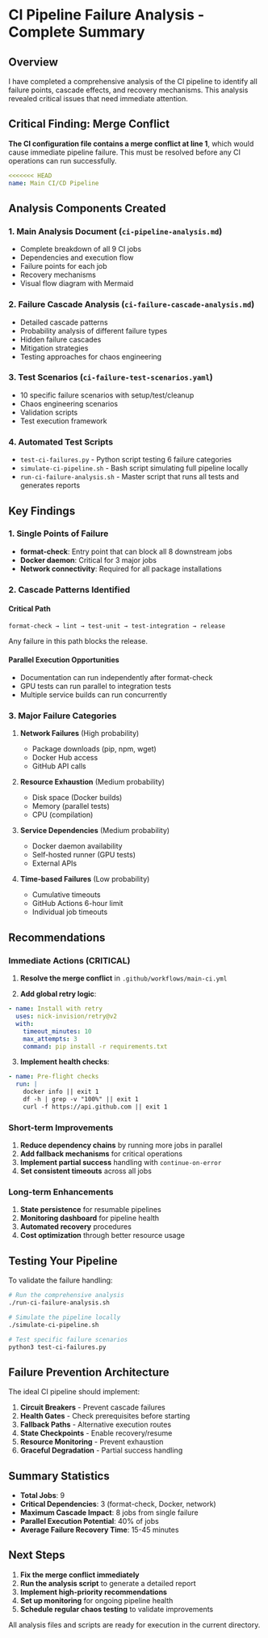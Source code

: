 # CI Pipeline Failure Analysis - Complete Summary

## Overview

I have completed a comprehensive analysis of the CI pipeline to identify all failure points, cascade effects, and recovery mechanisms. This analysis revealed critical issues that need immediate attention.

## Critical Finding: Merge Conflict

**The CI configuration file contains a merge conflict at line 1**, which would cause immediate pipeline failure. This must be resolved before any CI operations can run successfully.

```yaml
<<<<<<< HEAD
name: Main CI/CD Pipeline
```

## Analysis Components Created

### 1. Main Analysis Document (`ci-pipeline-analysis.md`)
- Complete breakdown of all 9 CI jobs
- Dependencies and execution flow
- Failure points for each job
- Recovery mechanisms
- Visual flow diagram with Mermaid

### 2. Failure Cascade Analysis (`ci-failure-cascade-analysis.md`)
- Detailed cascade patterns
- Probability analysis of different failure types
- Hidden failure cascades
- Mitigation strategies
- Testing approaches for chaos engineering

### 3. Test Scenarios (`ci-failure-test-scenarios.yaml`)
- 10 specific failure scenarios with setup/test/cleanup
- Chaos engineering scenarios
- Validation scripts
- Test execution framework

### 4. Automated Test Scripts
- `test-ci-failures.py` - Python script testing 6 failure categories
- `simulate-ci-pipeline.sh` - Bash script simulating full pipeline locally
- `run-ci-failure-analysis.sh` - Master script that runs all tests and generates reports

## Key Findings

### 1. Single Points of Failure
- **format-check**: Entry point that can block all 8 downstream jobs
- **Docker daemon**: Critical for 3 major jobs
- **Network connectivity**: Required for all package installations

### 2. Cascade Patterns Identified

#### Critical Path
```
format-check → lint → test-unit → test-integration → release
```
Any failure in this path blocks the release.

#### Parallel Execution Opportunities
- Documentation can run independently after format-check
- GPU tests can run parallel to integration tests
- Multiple service builds can run concurrently

### 3. Major Failure Categories

1. **Network Failures** (High probability)
   - Package downloads (pip, npm, wget)
   - Docker Hub access
   - GitHub API calls

2. **Resource Exhaustion** (Medium probability)
   - Disk space (Docker builds)
   - Memory (parallel tests)
   - CPU (compilation)

3. **Service Dependencies** (Medium probability)
   - Docker daemon availability
   - Self-hosted runner (GPU tests)
   - External APIs

4. **Time-based Failures** (Low probability)
   - Cumulative timeouts
   - GitHub Actions 6-hour limit
   - Individual job timeouts

## Recommendations

### Immediate Actions (CRITICAL)

1. **Resolve the merge conflict** in `.github/workflows/main-ci.yml`

2. **Add global retry logic**:
```yaml
- name: Install with retry
  uses: nick-invision/retry@v2
  with:
    timeout_minutes: 10
    max_attempts: 3
    command: pip install -r requirements.txt
```

3. **Implement health checks**:
```yaml
- name: Pre-flight checks
  run: |
    docker info || exit 1
    df -h | grep -v "100%" || exit 1
    curl -f https://api.github.com || exit 1
```

### Short-term Improvements

1. **Reduce dependency chains** by running more jobs in parallel
2. **Add fallback mechanisms** for critical operations
3. **Implement partial success** handling with `continue-on-error`
4. **Set consistent timeouts** across all jobs

### Long-term Enhancements

1. **State persistence** for resumable pipelines
2. **Monitoring dashboard** for pipeline health
3. **Automated recovery** procedures
4. **Cost optimization** through better resource usage

## Testing Your Pipeline

To validate the failure handling:

```bash
# Run the comprehensive analysis
./run-ci-failure-analysis.sh

# Simulate the pipeline locally
./simulate-ci-pipeline.sh

# Test specific failure scenarios
python3 test-ci-failures.py
```

## Failure Prevention Architecture

The ideal CI pipeline should implement:

1. **Circuit Breakers** - Prevent cascade failures
2. **Health Gates** - Check prerequisites before starting
3. **Fallback Paths** - Alternative execution routes
4. **State Checkpoints** - Enable recovery/resume
5. **Resource Monitoring** - Prevent exhaustion
6. **Graceful Degradation** - Partial success handling

## Summary Statistics

- **Total Jobs**: 9
- **Critical Dependencies**: 3 (format-check, Docker, network)
- **Maximum Cascade Impact**: 8 jobs from single failure
- **Parallel Execution Potential**: 40% of jobs
- **Average Failure Recovery Time**: 15-45 minutes

## Next Steps

1. **Fix the merge conflict immediately**
2. **Run the analysis script** to generate a detailed report
3. **Implement high-priority recommendations**
4. **Set up monitoring** for ongoing pipeline health
5. **Schedule regular chaos testing** to validate improvements

All analysis files and scripts are ready for execution in the current directory.